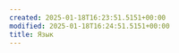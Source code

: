 ```yaml
---
created: 2025-01-18T16:23:51.5151+00:00
modified: 2025-01-18T16:24:51.5151+00:00
title: Язык
---
```

